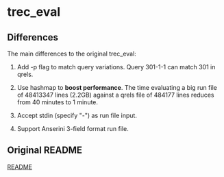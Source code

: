 # trec_eval

## Differences

The main differences to the original trec_eval:

1. Add -p flag to match query variations. Query 301-1-1 can match 301
   in qrels.

2. Use hashmap to **boost performance**. The time evaluating a big run
   file of 48413347 lines (2.2GB) against a qrels file of 484177 lines
   reduces from 40 minutes to 1 minute.

3. Accept stdin (specify "-") as run file input.

4. Support Anserini 3-field format run file.

## Original README

[README](README)

